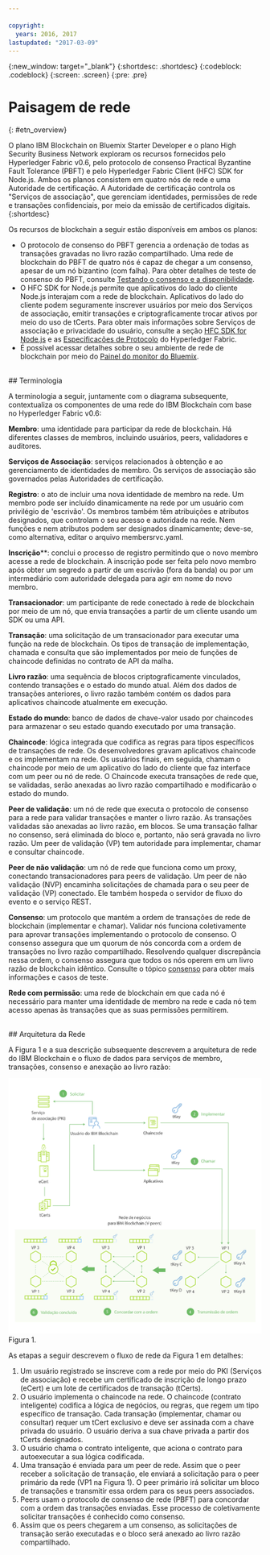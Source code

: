 ```yaml
---

copyright:
  years: 2016, 2017
lastupdated: "2017-03-09"
---
```


{:new_window: target="_blank"}
{:shortdesc: .shortdesc}
{:codeblock: .codeblock}
{:screen: .screen}
{:pre: .pre}


# Paisagem de rede
{: #etn_overview}


O plano IBM Blockchain on Bluemix Starter Developer e o plano High Security Business Network exploram os recursos fornecidos pelo Hyperledger Fabric v0.6, pelo protocolo de consenso Practical Byzantine Fault Tolerance (PBFT) e pelo Hyperledger Fabric Client (HFC) SDK for Node.js. Ambos os planos consistem em quatro nós de rede e uma Autoridade de certificação. A
Autoridade de certificação controla os "Serviços de associação", que gerenciam identidades, permissões de rede e transações confidenciais, por meio da emissão de certificados digitais.
{:shortdesc}

Os recursos de blockchain a seguir estão disponíveis em ambos os planos:

* O protocolo de consenso do PBFT gerencia a ordenação de todas as transações gravadas no livro razão compartilhado. Uma rede de blockchain do PBFT de quatro nós é capaz de chegar a um consenso, apesar
de um nó bizantino (com falha). Para obter detalhes de teste de consenso do PBFT, consulte [Testando o consenso e a disponibilidade](etn_pbft.html).
* O HFC SDK for Node.js permite que aplicativos do lado do cliente Node.js interajam com a rede de blockchain. Aplicativos do lado do cliente podem seguramente inscrever usuários por meio dos Serviços
de associação, emitir transações e criptograficamente trocar ativos por meio do uso de tCerts. Para obter mais informações sobre Serviços de associação e privacidade do usuário, consulte a seção
[HFC SDK for Node.js](etn_sdk.html) e as [Especificações de Protocolo](https://github.com/hyperledger/fabric/blob/v0.6/docs/protocol-spec.md) do Hyperledger Fabric.
* É possível acessar detalhes sobre o seu ambiente de rede de blockchain por meio do [Painel do monitor do Bluemix](ibmblockchainmonitor.html).  

<br>
## Terminologia

A terminologia a seguir, juntamente com o diagrama subsequente, contextualiza os componentes de uma rede do IBM Blockchain com base no Hyperledger Fabric v0.6:

**Membro**: uma identidade para participar da rede de blockchain. Há diferentes classes de membros, incluindo usuários, peers, validadores e auditores.

**Serviços de Associação**: serviços relacionados à obtenção e ao gerenciamento de identidades de membro. Os serviços de associação são governados pelas Autoridades de certificação.  

**Registro**: o ato de incluir uma nova identidade de membro na rede. Um membro pode ser incluído dinamicamente na rede por um usuário com privilégio de 'escrivão'. Os membros também têm
atribuições e atributos designados, que controlam o seu acesso e autoridade na rede. Nem funções e nem atributos podem ser designados dinamicamente; deve-se, como alternativa, editar o arquivo membersrvc.yaml.

**Inscrição****: conclui o processo de registro permitindo que o novo membro acesse a rede de blockchain. A inscrição pode ser feita pelo novo membro após obter um segredo a partir de um escrivão
(fora da banda) ou por um intermediário com autoridade delegada para agir em nome do novo membro.  

**Transacionador**: um participante de rede conectado à rede de blockchain por meio de um nó, que envia transações a partir de um cliente usando um SDK ou uma API.

**Transação**: uma solicitação de um transacionador para executar uma função na rede de blockchain. Os tipos de transação de implementação, chamada e consulta que são implementados
por meio de funções de chaincode definidas no contrato de API da malha.

**Livro razão**: uma sequência de blocos criptograficamente vinculados, contendo transações e o estado do mundo atual. Além dos dados de transações anteriores, o livro razão também
contém os dados para aplicativos chaincode atualmente em execução.

**Estado do mundo**: banco de dados de chave-valor usado por chaincodes para armazenar o seu estado quando executado por uma transação.

**Chaincode**: lógica integrada que codifica as regras para tipos específicos de transações de rede. Os desenvolvedores gravam aplicativos chaincode e os implementam na rede. Os
usuários finais, em seguida, chamam o chaincode por meio de um aplicativo do lado do cliente que faz interface com um peer ou nó de rede. O Chaincode executa transações de rede que, se validadas, serão anexadas
ao livro razão compartilhado e modificarão o estado do mundo.

**Peer de validação**: um nó de rede que executa o protocolo de consenso para a rede para validar transações e manter o livro razão. As transações validadas são anexadas ao livro
razão, em blocos. Se uma transação falhar no consenso, será eliminada do bloco e, portanto, não será gravada no livro razão. Um peer de validação (VP) tem autoridade para implementar, chamar e consultar chaincode.

**Peer de não validação**: um nó de rede que funciona como um proxy, conectando transacionadores para peers de validação. Um peer de não validação (NVP) encaminha solicitações de
chamada para o seu peer de validação (VP) conectado. Ele também hospeda o servidor de fluxo do evento e o serviço REST.


**Consenso**: um protocolo que mantém a ordem de transações de rede de blockchain (implementar e chamar). Validar nós funciona coletivamente para aprovar transações implementando o
protocolo de consenso. O consenso assegura que um quorum de nós concorda com a ordem de transações no livro razão compartilhado. Resolvendo qualquer discrepância nessa ordem, o consenso assegura que todos os
nós operem em um livro razão de blockchain idêntico. Consulte o tópico [consenso](etn_pbft.html) para obter mais informações e casos de teste.  

**Rede com permissão**: uma rede de blockchain em que cada nó é necessário para manter uma identidade de membro na rede e cada nó tem acesso apenas às transações que as suas permissões
permitirem.  

<br>
## Arquitetura da Rede

A Figura 1 e a sua descrição subsequente descrevem a arquitetura de rede do IBM Blockchain e o fluxo de dados para serviços de membro, transações, consenso e
anexação ao livro razão:

![Rede dedicada](images/Architecture_BMX_dedicated.png "Arquitetura de rede do IBM Blockchain")
Figura 1.

As etapas a seguir descrevem o fluxo de rede da Figura 1 em detalhes:

1. Um usuário registrado se inscreve com a rede por meio do PKI (Serviços de associação) e recebe um certificado de inscrição de longo prazo (eCert) e um lote de certificados de transação
(tCerts).
2. O usuário implementa o chaincode na rede. O chaincode (contrato inteligente) codifica a lógica de negócios, ou regras, que regem um tipo específico de transação. Cada transação (implementar, chamar
ou consultar) requer um tCert exclusivo e deve ser assinada com a chave privada do usuário. O usuário deriva a sua chave privada a partir dos tCerts designados.
3. O usuário chama o contrato inteligente, que aciona o contrato para autoexecutar a sua lógica codificada.
4. Uma transação é enviada para um peer de rede. Assim que o peer receber a solicitação de transação, ele enviará a solicitação para o peer primário da rede (VP1 na Figura 1). O peer primário irá
solicitar um bloco de transações e transmitir essa ordem para os seus peers associados.
5. Peers usam o protocolo de consenso de rede (PBFT) para concordar com a ordem das transações enviadas. Esse processo de coletivamente solicitar transações é conhecido como consenso.  
6. Assim que os peers chegarem a um consenso, as solicitações de transação serão executadas e o bloco será anexado ao livro razão compartilhado.  

<!---Both the developer and high-security networks unlock several features in the Hyperledger fabric which robustly enhance security, confidentiality and privacy.  The only fundamental difference between the two is their operating/hosting environment.  The developer network runs in a shared multi-tenant environment on Softlayer, whereas the high-security network exists as an isolated single-tenant running in a secure services container.  Each network leverages the same capabilities from the fabric, including a PBFT consensus protocol and the enhanced Node.js SDK.~~

~~The High-Security business network runs in an isolated and highly secured environment, distinguishing it from other cloud-hosted offerings. The operating system, fabric, and nodes all exist in a secure services container (SSC), providing your enterprise with the security and impregnability that customers have come to expect from system Z technology.  The SSC delivers performance optimization in - peer to peer communication, availability, scalability, hardware encryption, tamper-proof crypto keys, and securely encrypted VMs.  See the [Secure Services Container](etn_ssc.html) section for more details on the security features provided through the SSC.  Additionally, the high security network unlocks numerous features of the Hyperledger fabric (unavailable in the developer service), which robustly enhance security, confidentiality and privacy.  The configuration is such that you are able to test and affirm these features.~~  
{:shortdesc}

~~The high security plan augments the developer plan by delivering several enhancements that help meet the security requirements and concerns of an enterprise-level participant:~~--->

<!---The environment (LinuxONE on z) consists of a four-peer network implementing PBFT with Membership Services enabled, running in an application container.  The application container protects blockchain software, chaincode, and data running within the system. The blockchain software within the secure boot can be signed, attested, and encrypted; and once installed in the application container, is tamper-resistant.  Root users of the platform and system administrators cannot access or see z secure container contents.  In addition, the LinuxOne on z provides you with FIPS compliance, high Evaluation Assurance Level protection, a highly auditable operating environment, and crypto optimization--->
